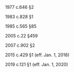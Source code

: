 1977 c.646 §2

1983 c.828 §1

1985 c.565 §85

2005 c.22 §459

2007 c.902 §2 

2015 c.429 §1 (eff. Jan. 1, 2016)

2019 c.121 §1 (eff. Jan. 1, 2020)
